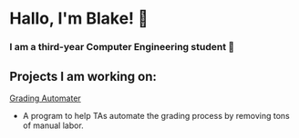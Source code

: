 # Hallo, I'm Blake! 👋

### I am a third-year Computer Engineering student 🔭

## Projects I am working on:
[Grading Automater](https://github.com/OfficeCoffee/GradingFileProject)
  - A program to help TAs automate the grading process by removing tons of manual labor.  

<!--
**payne1778/payne1778** is a ✨ _special_ ✨ repository because its `README.md` (this file) appears on your GitHub profile.

Here are some ideas to get you started:

- 🔭 I’m currently working on ...
- 🌱 I’m currently learning ...
- 👯 I’m looking to collaborate on ...
- 🤔 I’m looking for help with ...
- 💬 Ask me about ...
- 📫 How to reach me: ...
- 😄 Pronouns: ...
- ⚡ Fun fact: ...
-->
